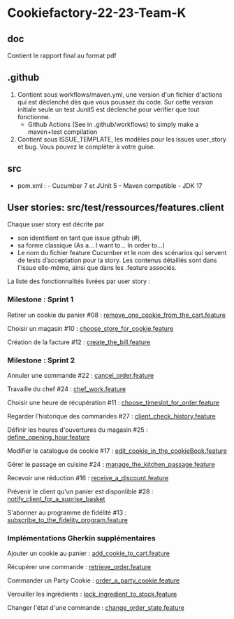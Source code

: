 # Cookiefactory-22-23-Team-K

## doc
Contient le rapport final au format pdf

## .github
   1. Contient sous workflows/maven.yml, une version d'un fichier d'actions qui est déclenché dès que vous poussez du code. 
Sur cette version initiale seule un test Junit5 est déclenché pour vérifier que tout fonctionne.
       - Github Actions (See in .github/workflows) to simply make a maven+test compilation
  2. Contient sous ISSUE_TEMPLATE, les modèles pour les issues user_story et bug. Vous pouvez le compléter à votre guise.

## src
 - pom.xml : 
       - Cucumber 7 et JUnit 5
       - Maven compatible
       - JDK 17



## User stories: src/test/ressources/features.client

Chaque user story est décrite par 
   - son identifiant en tant que issue github (#), 
   - sa forme classique (As a… I want to… In order to…)
   - Le nom du fichier feature Cucumber et le nom des scénarios qui servent de tests d’acceptation pour la story.
   Les contenus détaillés sont dans l'issue elle-même, ainsi que dans les .feature associés.
   
La liste des fonctionnalités livrées par user story :

### Milestone : Sprint 1

Retirer un cookie du panier #08 :
[remove_one_cookie_from_the_cart.feature](https://github.com/PNS-Conception/cookiefactory-22-23-k/blob/main/src/test/resources/features/client/remove_one_cookie_from_the_cart.feature)

Choisir un magasin #10 :
[choose_store_for_cookie.feature](https://github.com/PNS-Conception/cookiefactory-22-23-k/blob/main/src/test/resources/features/client/choose_store_for_cookie.feature)

Création de la facture #12 :
[create_the_bill.feature](https://github.com/PNS-Conception/cookiefactory-22-23-k/blob/main/src/test/resources/features/client/create_the_bill.feature)

### Milestone : Sprint 2

Annuler une commande #22 :
[cancel_order.feature](https://github.com/PNS-Conception/cookiefactory-22-23-k/blob/main/src/test/resources/features/client/cancel_order.feature)

Travaille du chef #24 :
[chef_work.feature](https://github.com/PNS-Conception/cookiefactory-22-23-k/blob/main/src/test/resources/features/client/chef_work.feature)

Choisir une heure de récupération #11 :
[choose_timeslot_for_order.feature](https://github.com/PNS-Conception/cookiefactory-22-23-k/blob/main/src/test/resources/features/client/choose_timeslot_for_order.feature)

Regarder l'historique des commandes #27 :
[client_check_history.feature](https://github.com/PNS-Conception/cookiefactory-22-23-k/blob/main/src/test/resources/features/client/client_check_history.feature)

Définir les heures d'ouvertures du magasin #25 :
[define_opening_hour.feature](https://github.com/PNS-Conception/cookiefactory-22-23-k/blob/main/src/test/resources/features/client/define_opening_hour.feature)

Modifier le catalogue de cookie #17 :
[edit_cookie_in_the_cookieBook.feature](https://github.com/PNS-Conception/cookiefactory-22-23-k/blob/main/src/test/resources/features/client/edit_cookie_in_the_cookieBook.feature)

Gérer le passage en cuisine #24 :
[manage_the_kitchen_passage.feature](https://github.com/PNS-Conception/cookiefactory-22-23-k/blob/main/src/test/resources/features/client/manage_the_kitchen_passage.feature)

Recevoir une réduction #16 :
[receive_a_discount.feature](https://github.com/PNS-Conception/cookiefactory-22-23-k/blob/main/src/test/resources/features/client/receive_a_discount.feature)

Prévenir le client qu'un panier est disponlible #28 :
[notify_client_for_a_suprise_basket](https://github.com/PNS-Conception/cookiefactory-22-23-k/blob/main/src/test/resources/features/client/otify_client_for_a_suprise_basket.feature)

S'abonner au programme de fidélité #13 :
[subscribe_to_the_fidelity_program.feature](https://github.com/PNS-Conception/cookiefactory-22-23-k/blob/main/src/test/resources/features/client/subscribe_to_the_fidelity_program.feature)

### Implémentations Gherkin supplémentaires

Ajouter un cookie au panier :
[add_cookie_to_cart.feature](https://github.com/PNS-Conception/cookiefactory-22-23-k/blob/main/src/test/resources/features/client/add_cookie_to_cart.feature)

Récupérer une commande :
[retrieve_order.feature](https://github.com/PNS-Conception/cookiefactory-22-23-k/blob/main/src/test/resources/features/client/retrieve_order.feature)

Commander un Party Cookie :
[order_a_party_cookie.feature](https://github.com/PNS-Conception/cookiefactory-22-23-k/blob/main/src/test/resources/features/client/order_a_party_cookie.feature)

Verouiller les ingrédients :
[lock_ingredient_to_stock.feature](https://github.com/PNS-Conception/cookiefactory-22-23-k/blob/main/src/test/resources/features/client/lock_ingredient_to_stock.feature)
   
Changer l'état d'une commande :
[change_order_state.feature](https://github.com/PNS-Conception/cookiefactory-22-23-k/blob/main/src/test/resources/features/client/change_order_state.feature)

